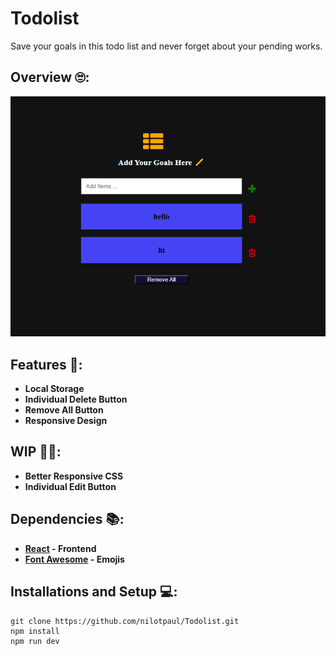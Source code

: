 # Todolist
Save your goals in this todo list and never forget about your pending works.

## Overview 🙄:
![](/.gitres/banner.png)

## Features 🎁:
- **Local Storage**
- **Individual Delete Button**
- **Remove All Button**
- **Responsive Design**

## WIP 👷‍♂️:
- **Better Responsive CSS**
- **Individual Edit Button**

## Dependencies 📚:
- **[React](https://react.dev/) - Frontend** 
- **[Font Awesome](https://fontawesome.com/) - Emojis**

## Installations and Setup 💻:
```
git clone https://github.com/nilotpaul/Todolist.git
npm install
npm run dev
```
